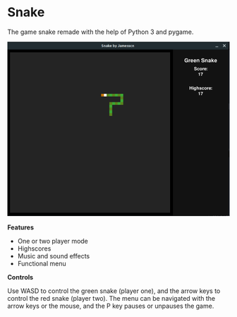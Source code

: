 # Snake

The game snake remade with the help of Python 3 and pygame.

<img src="preview.png" alt="image">

**Features**

* One or two player mode
* Highscores
* Music and sound effects
* Functional menu

**Controls**

Use WASD to control the green snake (player one), and the arrow keys to control the red snake (player two). The menu can be navigated with the arrow keys or the mouse, and the P key pauses or unpauses the game.